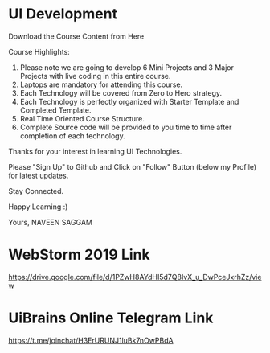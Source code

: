 # UI Development

Download the Course Content from Here

Course Highlights:

1) Please note we are going to develop 6 Mini Projects and 3 Major Projects with live coding in this entire course.
2) Laptops are mandatory for attending this course.
3) Each Technology will be covered from Zero to Hero strategy.
4) Each Technology is perfectly organized with Starter Template and Completed Template.
5) Real Time Oriented Course Structure.
6) Complete Source code will be provided to you time to time after completion of each technology.

Thanks for your interest in learning UI Technologies.

Please "Sign Up" to Github and Click on "Follow" Button (below my Profile) for latest updates.

Stay Connected.

Happy Learning :)

Yours,
NAVEEN SAGGAM

# WebStorm 2019 Link
https://drive.google.com/file/d/1PZwH8AYdHI5d7Q8IvX_u_DwPceJxrhZz/view

# UiBrains Online Telegram Link
https://t.me/joinchat/H3ErURUNJ1luBk7nOwPBdA

